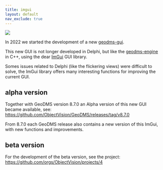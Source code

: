 ```yaml
---
title: imgui
layout: default
nav_exclude: true
---
```

![](../assets/img/GUI/imgui.png)

In 2022 we started the development of a new [geodms-gui](geodms-gui).

This new GUI is not longer developed in Delphi, but like the [geodms-engine](geodms-engine) in C++, using the dear [ImGui](https://www.dearimgui.org) GUI library.

Somes issues related to Delphi (like the flickering views) were difficult to solve, the ImGui library offers many interesting functions for improving the current GUI.  

## alpha version

Together with GeoDMS version 8.7.0 an Alpha version of this new GUI became available, see: https://github.com/ObjectVision/GeoDMS/releases/tag/v8.7.0

From 8.7.0 each GeoDMS release also contains a new version of this ImGui, with new functions and improvements.

## beta version

For the development of the beta version, see the project: https://github.com/orgs/ObjectVision/projects/4